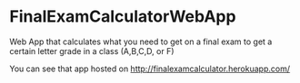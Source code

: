 FinalExamCalculatorWebApp
=========================

Web App that calculates what you need to get on a final exam to get a certain letter grade in a class (A,B,C,D, or F)

You can see that app hosted on http://finalexamcalculator.herokuapp.com/
